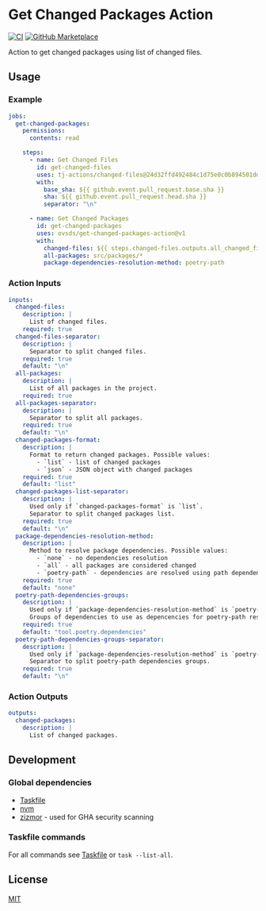 # Get Changed Packages Action

[![CI](https://github.com/ovsds/get-changed-packages-action/workflows/Check%20PR/badge.svg)](https://github.com/ovsds/get-changed-packages-action/actions?query=workflow%3A%22%22Check+PR%22%22)
[![GitHub Marketplace](https://img.shields.io/badge/Marketplace-Get%20Changed%20Package%20List-blue.svg)](https://github.com/marketplace/actions/get-changed-package-list)

Action to get changed packages using list of changed files.

## Usage

### Example

```yaml
jobs:
  get-changed-packages:
    permissions:
      contents: read

    steps:
      - name: Get Changed Files
        id: get-changed-files
        uses: tj-actions/changed-files@24d32ffd492484c1d75e0c0b894501ddb9d30d62
        with:
          base_sha: ${{ github.event.pull_request.base.sha }}
          sha: ${{ github.event.pull_request.head.sha }}
          separator: "\n"

      - name: Get Changed Packages
        id: get-changed-packages
        uses: ovsds/get-changed-packages-action@v1
        with:
          changed-files: ${{ steps.changed-files.outputs.all_changed_files }}
          all-packages: src/packages/*
          package-dependencies-resolution-method: poetry-path
```

### Action Inputs

```yaml
inputs:
  changed-files:
    description: |
      List of changed files.
    required: true
  changed-files-separator:
    description: |
      Separator to split changed files.
    required: true
    default: "\n"
  all-packages:
    description: |
      List of all packages in the project.
    required: true
  all-packages-separator:
    description: |
      Separator to split all packages.
    required: true
    default: "\n"
  changed-packages-format:
    description: |
      Format to return changed packages. Possible values:
        - `list` - list of changed packages
        - `json` - JSON object with changed packages
    required: true
    default: "list"
  changed-packages-list-separator:
    description: |
      Used only if `changed-packages-format` is `list`.
      Separator to split changed packages list.
    required: true
    default: "\n"
  package-dependencies-resolution-method:
    description: |
      Method to resolve package dependencies. Possible values:
        - `none` - no dependencies resolution
        - `all` - all packages are considered changed
        - `poetry-path` - dependencies are resolved using path dependencies from `pyproject.toml`
    required: true
    default: "none"
  poetry-path-dependencies-groups:
    description: |
      Used only if `package-dependencies-resolution-method` is `poetry-path`.
      Groups of dependencies to use as depencencies for poetry-path resolution method.
    required: true
    default: "tool.poetry.dependencies"
  poetry-path-dependencies-groups-separator:
    description: |
      Used only if `package-dependencies-resolution-method` is `poetry-path`.
      Separator to split poetry-path dependencies groups.
    required: true
    default: "\n"
```

### Action Outputs

```yaml
outputs:
  changed-packages:
    description: |
      List of changed packages.
```

## Development

### Global dependencies

- [Taskfile](https://taskfile.dev/installation/)
- [nvm](https://github.com/nvm-sh/nvm?tab=readme-ov-file#install--update-script)
- [zizmor](https://woodruffw.github.io/zizmor/installation/) - used for GHA security scanning

### Taskfile commands

For all commands see [Taskfile](Taskfile.yaml) or `task --list-all`.

## License

[MIT](LICENSE)
